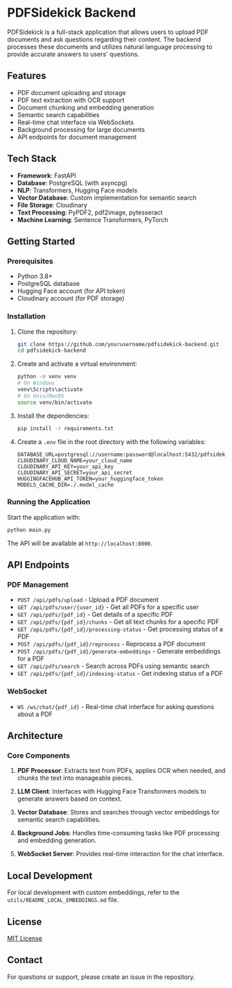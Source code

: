 # PDFSidekick Backend

PDFSidekick is a full-stack application that allows users to upload PDF documents and ask questions regarding their content. The backend processes these documents and utilizes natural language processing to provide accurate answers to users' questions.

## Features

- PDF document uploading and storage
- PDF text extraction with OCR support
- Document chunking and embedding generation
- Semantic search capabilities
- Real-time chat interface via WebSockets
- Background processing for large documents
- API endpoints for document management

## Tech Stack

- **Framework**: FastAPI
- **Database**: PostgreSQL (with asyncpg)
- **NLP**: Transformers, Hugging Face models
- **Vector Database**: Custom implementation for semantic search
- **File Storage**: Cloudinary
- **Text Processing**: PyPDF2, pdf2image, pytesseract
- **Machine Learning**: Sentence Transformers, PyTorch

## Getting Started

### Prerequisites

- Python 3.8+
- PostgreSQL database
- Hugging Face account (for API token)
- Cloudinary account (for PDF storage)

### Installation

1. Clone the repository:

   ```bash
   git clone https://github.com/yourusername/pdfsidekick-backend.git
   cd pdfsidekick-backend
   ```

2. Create and activate a virtual environment:

   ```bash
   python -m venv venv
   # On Windows
   venv\Scripts\activate
   # On Unix/MacOS
   source venv/bin/activate
   ```

3. Install the dependencies:

   ```bash
   pip install -r requirements.txt
   ```

4. Create a `.env` file in the root directory with the following variables:
   ```
   DATABASE_URL=postgresql://username:password@localhost:5432/pdfsidekick
   CLOUDINARY_CLOUD_NAME=your_cloud_name
   CLOUDINARY_API_KEY=your_api_key
   CLOUDINARY_API_SECRET=your_api_secret
   HUGGINGFACEHUB_API_TOKEN=your_huggingface_token
   MODELS_CACHE_DIR=./.model_cache
   ```

### Running the Application

Start the application with:

```bash
python main.py
```

The API will be available at `http://localhost:8000`.

## API Endpoints

### PDF Management

- `POST /api/pdfs/upload` - Upload a PDF document
- `GET /api/pdfs/user/{user_id}` - Get all PDFs for a specific user
- `GET /api/pdfs/{pdf_id}` - Get details of a specific PDF
- `GET /api/pdfs/{pdf_id}/chunks` - Get all text chunks for a specific PDF
- `GET /api/pdfs/{pdf_id}/processing-status` - Get processing status of a PDF
- `POST /api/pdfs/{pdf_id}/reprocess` - Reprocess a PDF document
- `POST /api/pdfs/{pdf_id}/generate-embeddings` - Generate embeddings for a PDF
- `GET /api/pdfs/search` - Search across PDFs using semantic search
- `GET /api/pdfs/{pdf_id}/indexing-status` - Get indexing status of a PDF

### WebSocket

- `WS /ws/chat/{pdf_id}` - Real-time chat interface for asking questions about a PDF

## Architecture

### Core Components

1. **PDF Processor**: Extracts text from PDFs, applies OCR when needed, and chunks the text into manageable pieces.

2. **LLM Client**: Interfaces with Hugging Face Transformers models to generate answers based on context.

3. **Vector Database**: Stores and searches through vector embeddings for semantic search capabilities.

4. **Background Jobs**: Handles time-consuming tasks like PDF processing and embedding generation.

5. **WebSocket Server**: Provides real-time interaction for the chat interface.

## Local Development

For local development with custom embeddings, refer to the `utils/README_LOCAL_EMBEDDINGS.md` file.

## License

[MIT License](LICENSE)

## Contact

For questions or support, please create an issue in the repository.
